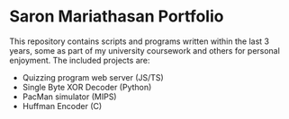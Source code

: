 # Saron Mariathasan Portfolio
This repository contains scripts and programs written within the last 3 years, some as part of my university coursework and others for personal enjoyment. The included projects are:

- Quizzing program web server (JS/TS)
- Single Byte XOR Decoder (Python)
- PacMan simulator (MIPS)
- Huffman Encoder (C)

